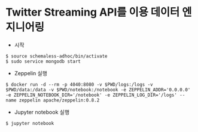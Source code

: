 # Twitter Streaming API를 이용 데이터 엔지니어링

- 시작
```
$ source schemaless-adhoc/bin/activate
$ sudo service mongodb start
```
- Zeppelin 실행
```
$ docker run -d --rm -p 4040:8080 -v $PWD/logs:/logs -v $PWD/data:/data -v $PWD/notebook:/notebook -e ZEPPELIN_ADDR='0.0.0.0' -e ZEPPELIN_NOTEBOOK_DIR='/notebook' -e ZEPPELIN_LOG_DIR='/logs' --name zeppelin apache/zeppelin:0.8.2
```

- Jupyter notebook 실행

`$ jupyter notebook`
